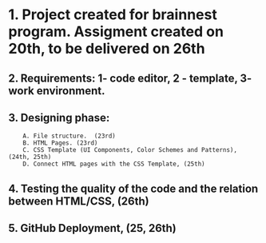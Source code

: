 # 1. Project created for brainnest program. Assigment created on 20th, to be delivered on 26th

## 2. Requirements: 1- code editor, 2 - template, 3- work environment.

## 3. Designing phase:

    	A. File structure.  (23rd)
    	B. HTML Pages. (23rd)
    	C. CSS Template (UI Components, Color Schemes and Patterns), (24th, 25th)
    	D. Connect HTML pages with the CSS Template, (25th)

## 4. Testing the quality of the code and the relation between HTML/CSS, (26th)

## 5. GitHub Deployment, (25, 26th)
